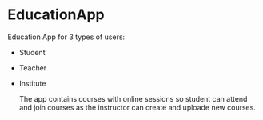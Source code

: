# EducationApp

Education App for 3 types of users: 
- Student
- Teacher
- Institute

  The app contains courses with online sessions so student can attend and join courses as the instructor can create and uploade new courses.
